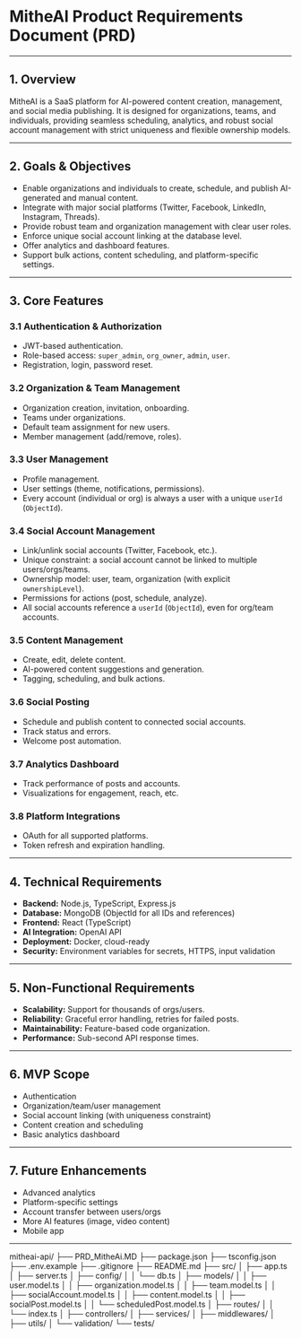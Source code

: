 # MitheAI Product Requirements Document (PRD)

---

## 1. Overview

MitheAI is a SaaS platform for AI-powered content creation, management, and social media publishing. It is designed for organizations, teams, and individuals, providing seamless scheduling, analytics, and robust social account management with strict uniqueness and flexible ownership models.

---

## 2. Goals & Objectives

- Enable organizations and individuals to create, schedule, and publish AI-generated and manual content.
- Integrate with major social platforms (Twitter, Facebook, LinkedIn, Instagram, Threads).
- Provide robust team and organization management with clear user roles.
- Enforce unique social account linking at the database level.
- Offer analytics and dashboard features.
- Support bulk actions, content scheduling, and platform-specific settings.

---

## 3. Core Features

### 3.1 Authentication & Authorization

- JWT-based authentication.
- Role-based access: `super_admin`, `org_owner`, `admin`, `user`.
- Registration, login, password reset.

### 3.2 Organization & Team Management

- Organization creation, invitation, onboarding.
- Teams under organizations.
- Default team assignment for new users.
- Member management (add/remove, roles).

### 3.3 User Management

- Profile management.
- User settings (theme, notifications, permissions).
- Every account (individual or org) is always a user with a unique `userId` (`ObjectId`).

### 3.4 Social Account Management

- Link/unlink social accounts (Twitter, Facebook, etc.).
- Unique constraint: a social account cannot be linked to multiple users/orgs/teams.
- Ownership model: user, team, organization (with explicit `ownershipLevel`).
- Permissions for actions (post, schedule, analyze).
- All social accounts reference a `userId` (`ObjectId`), even for org/team accounts.

### 3.5 Content Management

- Create, edit, delete content.
- AI-powered content suggestions and generation.
- Tagging, scheduling, and bulk actions.

### 3.6 Social Posting

- Schedule and publish content to connected social accounts.
- Track status and errors.
- Welcome post automation.

### 3.7 Analytics Dashboard

- Track performance of posts and accounts.
- Visualizations for engagement, reach, etc.

### 3.8 Platform Integrations

- OAuth for all supported platforms.
- Token refresh and expiration handling.

---

## 4. Technical Requirements

- **Backend:** Node.js, TypeScript, Express.js
- **Database:** MongoDB (ObjectId for all IDs and references)
- **Frontend:** React (TypeScript)
- **AI Integration:** OpenAI API
- **Deployment:** Docker, cloud-ready
- **Security:** Environment variables for secrets, HTTPS, input validation

---

## 5. Non-Functional Requirements

- **Scalability:** Support for thousands of orgs/users.
- **Reliability:** Graceful error handling, retries for failed posts.
- **Maintainability:** Feature-based code organization.
- **Performance:** Sub-second API response times.

---

## 6. MVP Scope

- Authentication
- Organization/team/user management
- Social account linking (with uniqueness constraint)
- Content creation and scheduling
- Basic analytics dashboard

---

## 7. Future Enhancements

- Advanced analytics
- Platform-specific settings
- Account transfer between users/orgs
- More AI features (image, video content)
- Mobile app

---


mitheai-api/
├── PRD_MitheAi.MD
├── package.json
├── tsconfig.json
├── .env.example
├── .gitignore
├── README.md
├── src/
│   ├── app.ts
│   ├── server.ts
│   ├── config/
│   │   └── db.ts
│   ├── models/
│   │   ├── user.model.ts
│   │   ├── organization.model.ts
│   │   ├── team.model.ts
│   │   ├── socialAccount.model.ts
│   │   ├── content.model.ts
│   │   ├── socialPost.model.ts
│   │   └── scheduledPost.model.ts
│   ├── routes/
│   │   └── index.ts
│   ├── controllers/
│   ├── services/
│   ├── middlewares/
│   ├── utils/
│   └── validation/
└── tests/